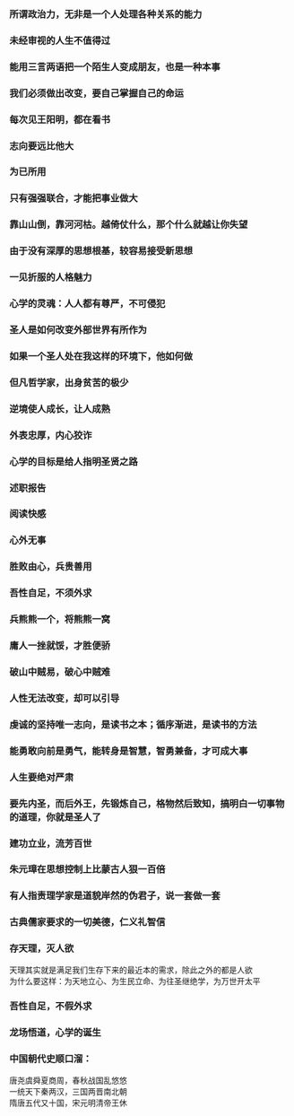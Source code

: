 
### 所谓政治力，无非是一个人处理各种关系的能力

### 未经审视的人生不值得过  

### 能用三言两语把一个陌生人变成朋友，也是一种本事

### 我们必须做出改变，要自己掌握自己的命运

### 每次见王阳明，都在看书

### 志向要远比他大

### 为已所用

### 只有强强联合，才能把事业做大

### 靠山山倒，靠河河枯。越倚仗什么，那个什么就越让你失望  

### 由于没有深厚的思想根基，较容易接受新思想

### 一见折服的人格魅力

### 心学的灵魂：人人都有尊严，不可侵犯  

### 圣人是如何改变外部世界有所作为

### 如果一个圣人处在我这样的环境下，他如何做

### 但凡哲学家，出身贫苦的极少   

### 逆境使人成长，让人成熟

### 外表忠厚，内心狡诈

### 心学的目标是给人指明圣贤之路  

### 述职报告

### 阅读快感  

### 心外无事

### 胜败由心，兵贵善用  

### 吾性自足，不须外求  

### 兵熊熊一个，将熊熊一窝

### 庸人一挫就馁，才胜便骄   

### 破山中贼易，破心中贼难   

### 人性无法改变，却可以引导   

### 虔诚的坚持唯一志向，是读书之本；循序渐进，是读书的方法   

### 能勇敢向前是勇气，能转身是智慧，智勇兼备，才可成大事     

### 人生要绝对严肃   

### 要先内圣，而后外王，先锻炼自己，格物然后致知，搞明白一切事物的道理，你就是圣人了       

### 建功立业，流芳百世    

### 朱元璋在思想控制上比蒙古人狠一百倍    

### 有人指责理学家是道貌岸然的伪君子，说一套做一套    

### 古典儒家要求的一切美德，仁义礼智信

### 存天理，灭人欲   
天理其实就是满足我们生存下来的最近本的需求，除此之外的都是人欲          
为什么要这样：为天地立心、为生民立命、为往圣继绝学，为万世开太平       

### 吾性自足，不假外求   

### 龙场悟道，心学的诞生    

### 中国朝代史顺口溜：   
唐尧虞舜夏商周，春秋战国乱悠悠    
一统天下秦两汉，三国两晋南北朝    
隋唐五代又十国，宋元明清帝王休   


